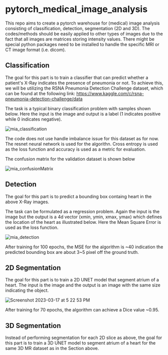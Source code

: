# pytorch_medical_image_analysis

This repo aims to create a pytorch warehouse for (medical) image analysis consisting of classification, detection, segmentation (2D and 3D). The codes/methods should be easily applied to other types of images due to the fact that all images are matrices storing intensity values. There might be special python packages need to be installed to handle the specific MRI or CT image format (i.e. dicom). 

## Classification

The goal for this part is to train a classifier that can predict whether a patient's X-Ray indicates the presence of pneumonia or not. To achieve this, we will be utilizing the RSNA Pneumonia Detection Challenge dataset, which can be found at the following link: https://www.kaggle.com/c/rsna-pneumonia-detection-challenge/data

The task is a typical binary classification problem with samples shown below. Here the input is the image and output is a label (1 indicates positive while 0 indicates negative).

![mia_classification](https://user-images.githubusercontent.com/6441064/225622764-92f8eff7-39bd-4bed-b33b-1711f043235c.png)

The code does not use handle imbalance issue for this dataset as for now. The resnet neural network is used for the algorithn. Cross entropy is used as the loss function and accuracy is used as a metric for evaluation.

The confusion matrix for the validation dataset is shown below

![mia_confusionMatrix](https://user-images.githubusercontent.com/6441064/225622827-099e1484-7e50-4f19-ba9f-0342a06bdbc5.png)

## Detection

The goal for this part is to predict a bounding box containg heart in the above X-Ray images.

The task can be formulated as a regression problem. Again the input is the image but the output is a 4d vector (xmin, ymin, xmax, ymax) which defines the location of the heart  as illustrated below. Here the Mean Square Error is used as the loss function.

![mia_detection](https://user-images.githubusercontent.com/6441064/225624864-b18069f5-cb77-499e-b10c-0337142580a1.png)

After training for 100 epochs, the MSE for the algorithm is ~40 indication the predicted bounding box are about 3~5 pixel off the ground truth.

## 2D Segmentation

The goal for this part is to train a 2D UNET model that segment atrium of a heart.  The input is the image and the output is an image with the same size indicating the object. 

![Screenshot 2023-03-17 at 5 22 53 PM](https://user-images.githubusercontent.com/6441064/226056148-06a63040-1c0f-47fe-99ed-4a8ded410a4c.png)

After training for 70 epochs, the algorithm can achieve a Dice value ~0.95. 

## 3D Segmentation

Instead of performing segmentation for each 2D slice as above, the goal for this part is to train a 3D UNET model to segment atrium of a heart for the same 3D MR dataset as in the Section above.



